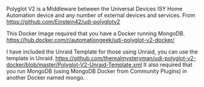 Polyglot V2 is a Middleware between the Universal Devices ISY Home Automation device and any number of external devices and services.
From https://github.com/Einstein42/udi-polyglotv2

This Docker Image required that you have a Docker running MongoDB.
https://hub.docker.com/r/automationgeek/udi-polyglot-v2-docker/

I have included the Unraid Template for those using Unraid, you can use the template in Unraid. https://github.com/therealmysteryman/udi-polyglot-v2-docker/blob/master/Polyglot-V2-Unraid-Template.xml It also required that you run MongoDB (using MongoDB Docker from Community Plugins) in another Docker named mongo. 
